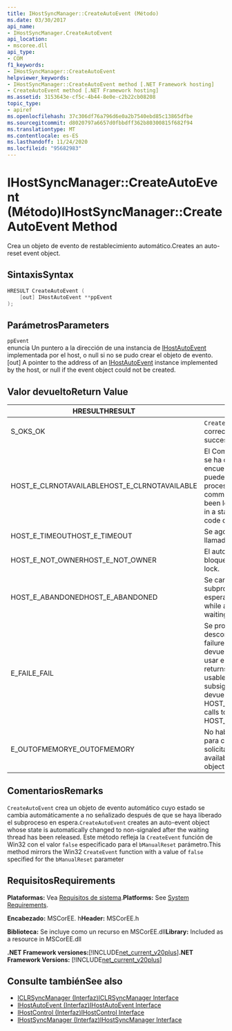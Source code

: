 ```yaml
---
title: IHostSyncManager::CreateAutoEvent (Método)
ms.date: 03/30/2017
api_name:
- IHostSyncManager.CreateAutoEvent
api_location:
- mscoree.dll
api_type:
- COM
f1_keywords:
- IHostSyncManager::CreateAutoEvent
helpviewer_keywords:
- IHostSyncManager::CreateAutoEvent method [.NET Framework hosting]
- CreateAutoEvent method [.NET Framework hosting]
ms.assetid: 3153643e-cf5c-4b44-8e0e-c2b22cb08208
topic_type:
- apiref
ms.openlocfilehash: 37c306df76a796d6e0a2b7540ebd85c13865dfbe
ms.sourcegitcommit: d8020797a6657d0fbbdff362b80300815f682f94
ms.translationtype: MT
ms.contentlocale: es-ES
ms.lasthandoff: 11/24/2020
ms.locfileid: "95682983"
---
```

# <a name="ihostsyncmanagercreateautoevent-method"></a><span data-ttu-id="b4d65-102">IHostSyncManager::CreateAutoEvent (Método)</span><span class="sxs-lookup"><span data-stu-id="b4d65-102">IHostSyncManager::CreateAutoEvent Method</span></span>

<span data-ttu-id="b4d65-103">Crea un objeto de evento de restablecimiento automático.</span><span class="sxs-lookup"><span data-stu-id="b4d65-103">Creates an auto-reset event object.</span></span>  
  
## <a name="syntax"></a><span data-ttu-id="b4d65-104">Sintaxis</span><span class="sxs-lookup"><span data-stu-id="b4d65-104">Syntax</span></span>  
  
```cpp  
HRESULT CreateAutoEvent (  
    [out] IHostAutoEvent **ppEvent  
);  
```  
  
## <a name="parameters"></a><span data-ttu-id="b4d65-105">Parámetros</span><span class="sxs-lookup"><span data-stu-id="b4d65-105">Parameters</span></span>  

 `ppEvent`  
 <span data-ttu-id="b4d65-106">enuncia Un puntero a la dirección de una instancia de [IHostAutoEvent](ihostautoevent-interface.md) implementada por el host, o null si no se pudo crear el objeto de evento.</span><span class="sxs-lookup"><span data-stu-id="b4d65-106">[out] A pointer to the address of an [IHostAutoEvent](ihostautoevent-interface.md) instance implemented by the host, or null if the event object could not be created.</span></span>  
  
## <a name="return-value"></a><span data-ttu-id="b4d65-107">Valor devuelto</span><span class="sxs-lookup"><span data-stu-id="b4d65-107">Return Value</span></span>  
  
|<span data-ttu-id="b4d65-108">HRESULT</span><span class="sxs-lookup"><span data-stu-id="b4d65-108">HRESULT</span></span>|<span data-ttu-id="b4d65-109">Descripción</span><span class="sxs-lookup"><span data-stu-id="b4d65-109">Description</span></span>|  
|-------------|-----------------|  
|<span data-ttu-id="b4d65-110">S_OK</span><span class="sxs-lookup"><span data-stu-id="b4d65-110">S_OK</span></span>|<span data-ttu-id="b4d65-111">`CreateAutoEvent` se devolvió correctamente.</span><span class="sxs-lookup"><span data-stu-id="b4d65-111">`CreateAutoEvent` returned successfully.</span></span>|  
|<span data-ttu-id="b4d65-112">HOST_E_CLRNOTAVAILABLE</span><span class="sxs-lookup"><span data-stu-id="b4d65-112">HOST_E_CLRNOTAVAILABLE</span></span>|<span data-ttu-id="b4d65-113">El Common Language Runtime (CLR) no se ha cargado en un proceso o el CLR se encuentra en un estado en el que no puede ejecutar código administrado ni procesar la llamada correctamente.</span><span class="sxs-lookup"><span data-stu-id="b4d65-113">The common language runtime (CLR) has not been loaded into a process, or the CLR is in a state in which it cannot run managed code or process the call successfully.</span></span>|  
|<span data-ttu-id="b4d65-114">HOST_E_TIMEOUT</span><span class="sxs-lookup"><span data-stu-id="b4d65-114">HOST_E_TIMEOUT</span></span>|<span data-ttu-id="b4d65-115">Se agotó el tiempo de espera de la llamada.</span><span class="sxs-lookup"><span data-stu-id="b4d65-115">The call timed out.</span></span>|  
|<span data-ttu-id="b4d65-116">HOST_E_NOT_OWNER</span><span class="sxs-lookup"><span data-stu-id="b4d65-116">HOST_E_NOT_OWNER</span></span>|<span data-ttu-id="b4d65-117">El autor de la llamada no posee el bloqueo.</span><span class="sxs-lookup"><span data-stu-id="b4d65-117">The caller does not own the lock.</span></span>|  
|<span data-ttu-id="b4d65-118">HOST_E_ABANDONED</span><span class="sxs-lookup"><span data-stu-id="b4d65-118">HOST_E_ABANDONED</span></span>|<span data-ttu-id="b4d65-119">Se canceló un evento mientras un subproceso o fibra bloqueados estaba esperando en él.</span><span class="sxs-lookup"><span data-stu-id="b4d65-119">An event was canceled while a blocked thread or fiber was waiting on it.</span></span>|  
|<span data-ttu-id="b4d65-120">E_FAIL</span><span class="sxs-lookup"><span data-stu-id="b4d65-120">E_FAIL</span></span>|<span data-ttu-id="b4d65-121">Se produjo un error grave desconocido.</span><span class="sxs-lookup"><span data-stu-id="b4d65-121">An unknown catastrophic failure occurred.</span></span> <span data-ttu-id="b4d65-122">Cuando un método devuelve E_FAIL, CLR ya no se puede usar en el proceso.</span><span class="sxs-lookup"><span data-stu-id="b4d65-122">When a method returns E_FAIL, the CLR is no longer usable within the process.</span></span> <span data-ttu-id="b4d65-123">Las llamadas subsiguientes a métodos de hospedaje devuelven HOST_E_CLRNOTAVAILABLE.</span><span class="sxs-lookup"><span data-stu-id="b4d65-123">Subsequent calls to hosting methods return HOST_E_CLRNOTAVAILABLE.</span></span>|  
|<span data-ttu-id="b4d65-124">E_OUTOFMEMORY</span><span class="sxs-lookup"><span data-stu-id="b4d65-124">E_OUTOFMEMORY</span></span>|<span data-ttu-id="b4d65-125">No había suficiente memoria disponible para crear el objeto de evento solicitado.</span><span class="sxs-lookup"><span data-stu-id="b4d65-125">Not enough memory was available to create the requested event object.</span></span>|  
  
## <a name="remarks"></a><span data-ttu-id="b4d65-126">Comentarios</span><span class="sxs-lookup"><span data-stu-id="b4d65-126">Remarks</span></span>  

 <span data-ttu-id="b4d65-127">`CreateAutoEvent` crea un objeto de evento automático cuyo estado se cambia automáticamente a no señalizado después de que se haya liberado el subproceso en espera.</span><span class="sxs-lookup"><span data-stu-id="b4d65-127">`CreateAutoEvent` creates an auto-event object whose state is automatically changed to non-signaled after the waiting thread has been released.</span></span> <span data-ttu-id="b4d65-128">Este método refleja la `CreateEvent` función de Win32 con el valor `false` especificado para el `bManualReset` parámetro.</span><span class="sxs-lookup"><span data-stu-id="b4d65-128">This method mirrors the Win32 `CreateEvent` function with a value of `false` specified for the `bManualReset` parameter</span></span>  
  
## <a name="requirements"></a><span data-ttu-id="b4d65-129">Requisitos</span><span class="sxs-lookup"><span data-stu-id="b4d65-129">Requirements</span></span>  

 <span data-ttu-id="b4d65-130">**Plataformas:** Vea [Requisitos de sistema](../../get-started/system-requirements.md).</span><span class="sxs-lookup"><span data-stu-id="b4d65-130">**Platforms:** See [System Requirements](../../get-started/system-requirements.md).</span></span>  
  
 <span data-ttu-id="b4d65-131">**Encabezado:** MSCorEE. h</span><span class="sxs-lookup"><span data-stu-id="b4d65-131">**Header:** MSCorEE.h</span></span>  
  
 <span data-ttu-id="b4d65-132">**Biblioteca:** Se incluye como un recurso en MSCorEE.dll</span><span class="sxs-lookup"><span data-stu-id="b4d65-132">**Library:** Included as a resource in MSCorEE.dll</span></span>  
  
 <span data-ttu-id="b4d65-133">**.NET Framework versiones:**[!INCLUDE[net_current_v20plus](../../../../includes/net-current-v20plus-md.md)]</span><span class="sxs-lookup"><span data-stu-id="b4d65-133">**.NET Framework Versions:** [!INCLUDE[net_current_v20plus](../../../../includes/net-current-v20plus-md.md)]</span></span>  
  
## <a name="see-also"></a><span data-ttu-id="b4d65-134">Consulte también</span><span class="sxs-lookup"><span data-stu-id="b4d65-134">See also</span></span>

- [<span data-ttu-id="b4d65-135">ICLRSyncManager (Interfaz)</span><span class="sxs-lookup"><span data-stu-id="b4d65-135">ICLRSyncManager Interface</span></span>](iclrsyncmanager-interface.md)
- [<span data-ttu-id="b4d65-136">IHostAutoEvent (Interfaz)</span><span class="sxs-lookup"><span data-stu-id="b4d65-136">IHostAutoEvent Interface</span></span>](ihostautoevent-interface.md)
- [<span data-ttu-id="b4d65-137">IHostControl (Interfaz)</span><span class="sxs-lookup"><span data-stu-id="b4d65-137">IHostControl Interface</span></span>](ihostcontrol-interface.md)
- [<span data-ttu-id="b4d65-138">IHostSyncManager (Interfaz)</span><span class="sxs-lookup"><span data-stu-id="b4d65-138">IHostSyncManager Interface</span></span>](ihostsyncmanager-interface.md)
